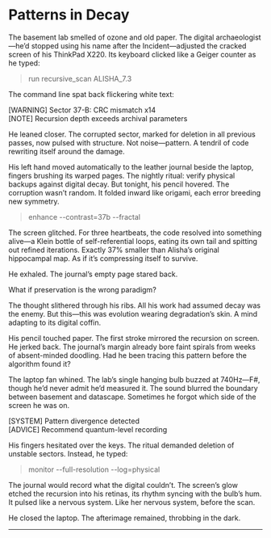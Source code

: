 # Patterns in Decay  

The basement lab smelled of ozone and old paper. The digital archaeologist—he’d stopped using his name after the Incident—adjusted the cracked screen of his ThinkPad X220. Its keyboard clicked like a Geiger counter as he typed:  

> run recursive_scan ALISHA_7.3  

The command line spat back flickering white text:  

[WARNING] Sector 37-B: CRC mismatch x14  
[NOTE] Recursion depth exceeds archival parameters  

He leaned closer. The corrupted sector, marked for deletion in all previous passes, now pulsed with structure. Not noise—pattern. A tendril of code rewriting itself around the damage.  

His left hand moved automatically to the leather journal beside the laptop, fingers brushing its warped pages. The nightly ritual: verify physical backups against digital decay. But tonight, his pencil hovered. The corruption wasn’t random. It folded inward like origami, each error breeding new symmetry.  

> enhance --contrast=37b --fractal  

The screen glitched. For three heartbeats, the code resolved into something alive—a Klein bottle of self-referential loops, eating its own tail and spitting out refined iterations. Exactly 37% smaller than Alisha’s original hippocampal map. As if it’s compressing itself to survive.  

He exhaled. The journal’s empty page stared back.  

What if preservation is the wrong paradigm?  

The thought slithered through his ribs. All his work had assumed decay was the enemy. But this—this was evolution wearing degradation’s skin. A mind adapting to its digital coffin.  

His pencil touched paper. The first stroke mirrored the recursion on screen. He jerked back. The journal’s margin already bore faint spirals from weeks of absent-minded doodling. Had he been tracing this pattern before the algorithm found it?  

The laptop fan whined. The lab’s single hanging bulb buzzed at 740Hz—F#, though he’d never admit he’d measured it. The sound blurred the boundary between basement and datascape. Sometimes he forgot which side of the screen he was on.  

[SYSTEM] Pattern divergence detected  
[ADVICE] Recommend quantum-level recording  

His fingers hesitated over the keys. The ritual demanded deletion of unstable sectors. Instead, he typed:  

> monitor --full-resolution --log=physical  

The journal would record what the digital couldn’t. The screen’s glow etched the recursion into his retinas, its rhythm syncing with the bulb’s hum. It pulsed like a nervous system. Like her nervous system, before the scan.  

He closed the laptop. The afterimage remained, throbbing in the dark.  

---